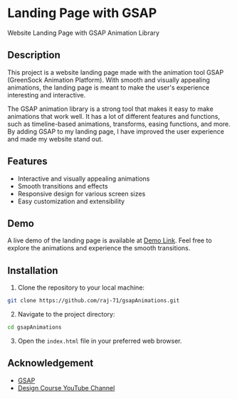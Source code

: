 
# Landing Page with GSAP

Website Landing Page with GSAP Animation Library

## Description

This project is a website landing page made with the animation tool GSAP (GreenSock Animation Platform). With smooth and visually appealing animations, the landing page is meant to make the user's experience interesting and interactive.

The GSAP animation library is a strong tool that makes it easy to make animations that work well. It has a lot of different features and functions, such as timeline-based animations, transforms, easing functions, and more. By adding GSAP to my landing page, I have improved the user experience and made my website stand out.

## Features

- Interactive and visually appealing animations
- Smooth transitions and effects
- Responsive design for various screen sizes
- Easy customization and extensibility

## Demo

A live demo of the landing page is available at [Demo Link](http://gsapanimations.netlify.app). Feel free to explore the animations and experience the smooth transitions.

## Installation

1. Clone the repository to your local machine:

```bash
git clone https://github.com/raj-71/gsapAnimations.git
```

2. Navigate to the project directory:
```bash
cd gsapAnimations
```

3. Open the `index.html` file in your preferred web browser.

## Acknowledgement

- [GSAP](https://github.com/greensock/GSAP)
- [Design Course YouTube Channel](https://www.youtube.com/@DesignCourse)
